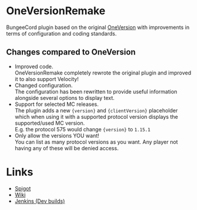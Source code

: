 [OneVersion]: https://github.com/johnnywoof/OneVersion
[Spigot]: https://spigotmc.org/resources/71727/
[Wiki]: https://github.com/Andre601/OneVersionRemake/wiki
[Jenkins]: https://ci.codemc.io/view/Author/job/Andre601/job/OneVersionRemake/

# OneVersionRemake
BungeeCord plugin based on the original [OneVersion] with improvements in terms of configuration and coding standards.

## Changes compared to OneVersion
- Improved code.  
OneVersionRemake completely rewrote the original plugin and improved it to also support Velocity!
- Changed configuration.  
The configuration has been rewritten to provide useful information alongside several options to display text.
- Support for selected MC releases.  
The plugin adds a new `{version}` and `{clientVersion}` placeholder which when using it with a supported protocol version displays the supported/used MC version.  
E.g. the protocol 575 would change `{version}` to `1.15.1`
- Only allow the versions YOU want!  
You can list as many protocol versions as you want. Any player not having any of these will be denied access.

# Links
- [Spigot]
- [Wiki]
- [Jenkins (Dev builds)][Jenkins]
